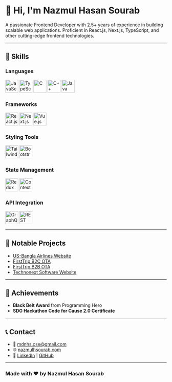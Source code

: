# 👋 Hi, I'm Nazmul Hasan Sourab

A passionate Frontend Developer with 2.5+ years of experience in building scalable web applications. Proficient in React.js, Next.js, TypeScript, and other cutting-edge frontend technologies.

---

## 🔧 Skills

### Languages
<p>
  <img src="https://cdn.jsdelivr.net/gh/devicons/devicon/icons/javascript/javascript-original.svg" width="40" height="40" alt="JavaScript" />
  <img src="https://cdn.jsdelivr.net/gh/devicons/devicon/icons/typescript/typescript-original.svg" width="40" height="40" alt="TypeScript" />
  <img src="https://cdn.jsdelivr.net/gh/devicons/devicon/icons/c/c-original.svg" width="40" height="40" alt="C" />
  <img src="https://cdn.jsdelivr.net/gh/devicons/devicon/icons/cplusplus/cplusplus-original.svg" width="40" height="40" alt="C++" />
  <img src="https://cdn.jsdelivr.net/gh/devicons/devicon/icons/java/java-original.svg" width="40" height="40" alt="Java" />
</p>

### Frameworks
<p>
  <img src="https://cdn.jsdelivr.net/gh/devicons/devicon/icons/react/react-original.svg" width="40" height="40" alt="React.js" />
  <img src="https://cdn.jsdelivr.net/gh/devicons/devicon/icons/nextjs/nextjs-original.svg" width="40" height="40" alt="Next.js" />
  <img src="https://cdn.jsdelivr.net/gh/devicons/devicon/icons/vuejs/vuejs-original.svg" width="40" height="40" alt="Vue.js" />
</p>

### Styling Tools
<p>
  <img src="https://upload.wikimedia.org/wikipedia/commons/d/d5/Tailwind_CSS_Logo.svg" width="40" height="40" alt="Tailwind CSS" />
  <img src="https://cdn.jsdelivr.net/gh/devicons/devicon/icons/bootstrap/bootstrap-original.svg" width="40" height="40" alt="Bootstrap" />
</p>


### State Management
<p>
  <img src="https://redux.js.org/img/redux.svg" width="40" height="40" alt="Redux Toolkit" />
  <img src="https://cdn.jsdelivr.net/gh/devicons/devicon/icons/react/react-original.svg" width="40" height="40" alt="Context API" />
</p>

### API Integration
<p>
  <img src="https://cdn.jsdelivr.net/gh/devicons/devicon/icons/graphql/graphql-plain.svg" width="40" height="40" alt="GraphQL" />
  <img src="https://cdn.jsdelivr.net/gh/devicons/devicon/icons/nodejs/nodejs-original.svg" width="40" height="40" alt="REST APIs" />
</p>

---

## 📂 Notable Projects

- [US-Bangla Airlines Website](https://usbair.com)
- [FirstTrip B2C OTA](https://firsttrip.com)
- [FirstTrip B2B OTA](https://partner.firsttrip.com)
- [Technonext Software Website](https://technonext.com)

---

## 📜 Achievements

- **Black Belt Award** from Programming Hero
- **SDG Hackathon Code for Cause 2.0 Certificate**

---

## 📞 Contact

- 📧 [mdnhs.cse@gmail.com](mailto:mdnhs.cse@gmail.com)
- 🌐 [nazmulhsourab.com](https://nazmulhsourab.com)
- 🔗 [LinkedIn](https://www.linkedin.com/in/mdnhs) | [GitHub](https://github.com/SourabTN)

---

### Made with ❤️ by Nazmul Hasan Sourab
